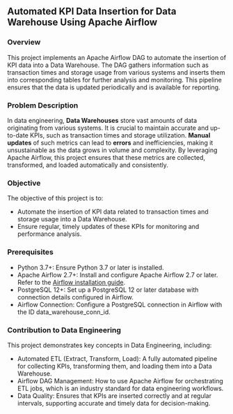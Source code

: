 ## Automated KPI Data Insertion for Data Warehouse Using Apache Airflow

### Overview
This project implements an Apache Airflow DAG to automate the insertion of KPI data into a Data Warehouse. The DAG gathers information such as transaction times and storage usage from various systems and inserts them into corresponding tables for further analysis and monitoring. This pipeline ensures that the data is updated periodically and is available for reporting.

### Problem Description
In data engineering, **Data Warehouses** store vast amounts of data originating from various systems. It is crucial to maintain accurate and up-to-date KPIs, such as transaction times and storage utilization. **Manual updates** of such metrics can lead to **errors** and inefficiencies, making it unsustainable as the data grows in volume and complexity. By leveraging Apache Airflow, this project ensures that these metrics are collected, transformed, and loaded automatically and consistently.

### Objective
The objective of this project is to:
- Automate the insertion of KPI data related to transaction times and storage usage into a Data Warehouse.
- Ensure regular, timely updates of these KPIs for monitoring and performance analysis.

### Prerequisites
- Python 3.7+: Ensure Python 3.7 or later is installed.
- Apache Airflow 2.7+: Install and configure Apache Airflow 2.7 or later. Refer to the [Airflow installation guide](https://airflow.apache.org/docs/apache-airflow/stable/installation/index.html).
- PostgreSQL 12+: Set up a PostgreSQL 12 or later database with connection details configured in Airflow.
- Airflow Connection: Configure a PostgreSQL connection in Airflow with the ID data_warehouse_conn_id.

### Contribution to Data Engineering
This project demonstrates key concepts in Data Engineering, including:
- Automated ETL (Extract, Transform, Load): A fully automated pipeline for collecting KPIs, transforming them, and loading them into a Data Warehouse.
- Airflow DAG Management: How to use Apache Airflow for orchestrating ETL jobs, which is an industry standard for data engineering workflows.
- Data Quality: Ensures that KPIs are inserted correctly and at regular intervals, supporting accurate and timely data for decision-making.

